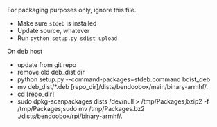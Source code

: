 For packaging purposes only, ignore this file.

 * Make sure `stdeb` is installed
 * Update source, whatever
 * Run `python setup.py sdist upload`
 
On deb host
 * update from git repo
 * remove old deb_dist dir
 * python setup.py --command-packages=stdeb.command bdist_deb
 * mv deb_dist/*.deb [repo_dir]/dists/bendoobox/main/binary-armhf/.
 * cd [repo_dir]
 * sudo dpkg-scanpackages dists /dev/null > /tmp/Packages;bzip2 -f /tmp/Packages;sudo mv /tmp/Packages.bz2 ./dists/bendoobox/rpi/binary-armhf/.
